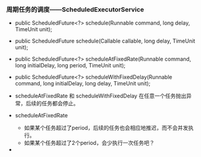 
### 周期任务的调度——ScheduledExecutorService

- public ScheduledFuture<?> schedule(Runnable command, long delay, TimeUnit unit);
- public <V> ScheduledFuture<V> schedule(Callable<V> callable, long delay, TimeUnit unit);
- public ScheduledFuture<?> scheduleAtFixedRate(Runnable command, long initialDelay, long period, TimeUnit unit);
- public ScheduledFuture<?> scheduleWithFixedDelay(Runnable command, long initialDelay, long delay, TimeUnit unit);

- scheduleAtFixedRate 和 scheduleWithFixedDelay 在任意一个任务抛出异常，后续的任务都会停止。
- scheduleAtFixedRate 
  - 如果某个任务超过了period，后续的任务也会相应地推迟，而不会并发执行。
  - 如果某个任务超过了2个period，会少执行一次任务吧？
- 